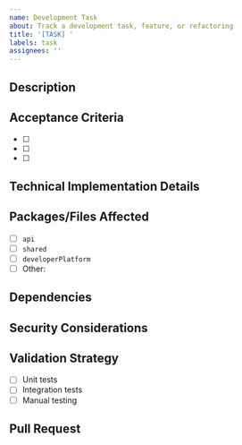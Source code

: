 ```yaml
---
name: Development Task
about: Track a development task, feature, or refactoring
title: '[TASK] '
labels: task
assignees: ''
---
```


## Description
<!-- Provide a clear and concise description of the task -->

## Acceptance Criteria
<!-- List the criteria that must be met for this task to be considered complete -->
- [ ] 
- [ ] 
- [ ] 

## Technical Implementation Details
<!-- Describe how this should be implemented technically -->

## Packages/Files Affected
<!-- List the packages or files that will be modified -->
- [ ] `api`
- [ ] `shared`
- [ ] `developerPlatform`
- [ ] Other: <!-- Please specify -->

## Dependencies
<!-- List any dependencies on other tasks or external factors -->

## Security Considerations
<!-- Note any security implications or considerations -->

## Validation Strategy
<!-- How should this change be validated? -->
- [ ] Unit tests
- [ ] Integration tests
- [ ] Manual testing

## Pull Request
<!-- Link to the PR once created --> 